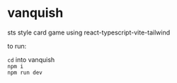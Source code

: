 # vanquish

sts style card game using react-typescript-vite-tailwind

to run:

`cd` into vanquish  
`npm i`  
`npm run dev`
